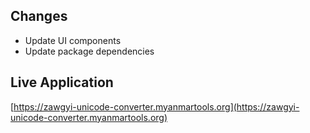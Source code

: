 ## Changes

* Update UI components
* Update package dependencies

## Live Application

[https://zawgyi-unicode-converter.myanmartools.org](https://zawgyi-unicode-converter.myanmartools.org)
